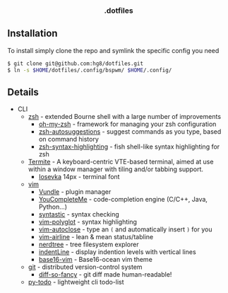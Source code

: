 <div align="center">
<h3>.dotfiles</h3>
</div>

## Installation

To install simply clone the repo and symlink the specific config you need

```sh
$ git clone git@github.com:hg8/dotfiles.git
$ ln -s $HOME/dotfiles/.config/bspwm/ $HOME/.config/
```


## Details
* CLI
  * [zsh](https://github.com/zsh-users/zsh) - extended Bourne shell with a large number of improvements
    * [oh-my-zsh](https://github.com/robbyrussell/oh-my-zsh) - framework for managing your zsh configuration
    * [zsh-autosuggestions](https://github.com/zsh-users/zsh-autosuggestions) - suggest commands as you type, based on command history
    * [zsh-syntax-highlighting](https://github.com/zsh-users/zsh-syntax-highlighting) - fish shell-like syntax highlighting for zsh
  * [Termite](https://github.com/thestinger/termite) - A keyboard-centric VTE-based terminal, aimed at use within a window manager with tiling and/or tabbing support. 
    * [Iosevka](https://github.com/be5invis/Iosevka) 14px - terminal font
  * [vim](https://github.com/vim/vim) 
    * [Vundle](https://github.com/VundleVim/Vundle.vim) - plugin manager
    * [YouCompleteMe](https://github.com/Valloric/YouCompleteMe) - code-completion engine (C/C++, Java, Python...)
    * [syntastic](https://github.com/vim-syntastic/syntastic) - syntax checking
    * [vim-polyglot](https://github.com/sheerun/vim-polyglot) - syntax highlighting
    * [vim-autoclose](https://github.com/Townk/vim-autoclose) - type an `(` and automatically insert `)` for you
    * [vim-airline](https://github.com/vim-airline/vim-airline) - lean & mean status/tabline
    * [nerdtree](https://github.com/scrooloose/nerdtree) - tree filesystem explorer
    * [indentLine](https://github.com/Yggdroot/indentLine) - display indention levels with vertical lines
    * [base16-vim](https://github.com/chriskempson/base16-vim) - Base16-ocean vim theme
  * [git](https://github.com/git/git) - distributed version-control system
    * [diff-so-fancy](https://github.com/so-fancy/diff-so-fancy) - git diff made human-readable!
  * [py-todo](https://github.com/aesophor/py-todo) - lightweight cli todo-list

